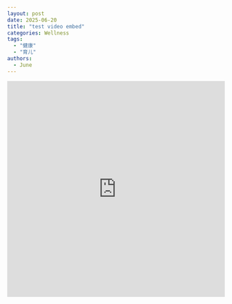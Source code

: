 ```yaml
---
layout: post
date: 2025-06-20
title: "test video embed"
categories: Wellness
tags:
  - "健康"
  - "育儿"
authors: 
  - June
---
```


<iframe 
  src="https://www.bilibili.com/video/BV158EvzsEZt/" 
  scrolling="no" 
  border="0" 
  frameborder="no" 
  framespacing="0" 
  allowfullscreen="true" 
  style="width: 100%; height: 500px;">
</iframe>
